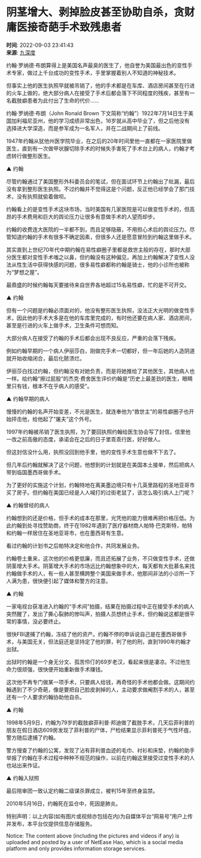 # 阴茎增大、剥掉脸皮甚至协助自杀，贪财庸医接奇葩手术致残患者

**时间**: 2022-09-03 23:41:43  
**来源**: [九深度](https://www.163.com/dy/media/T1656397554020.html)  

约翰·罗纳德·布朗算得上是美国名声最臭的医生了，他自誉为美国最出色的变性手术专家，做过上千台成功的变性手术，手里掌握着别人不知道的神秘技术。

但事实上他的医生执照早就被吊销了，他的手术都是在车库、酒店房间甚至在行进的火车上做的，绝大部分病人在接受了手术后都会落下不同程度的残疾，甚至有一名截肢癖患者为此付出了生命的代价……

约翰·罗纳德·布朗（John Ronald Brown 下文简称“约翰”）1922年7月14日生于美国加利福尼亚州，他的学习成绩非常出色，16岁就从高中毕业了，但之后他没有选择进大学深造，而是参军成为一名军人，并在二战期间上了前线。

1947年约翰从犹他州医学院毕业，在之后的20年时间里他一直都在一家医院里做医生，直到有一次做甲状腺切除手术的时候失手害死了手术台上的病人，约翰才考虑转行做整形医生。

▲ 约翰

尽管约翰通过了美国整形外科委员会的笔试，但在面试环节上约翰出了纰漏，最后没有拿到整形医生执照。不过约翰并不觉得这是个问题，反正他已经学会了那门技术，没有执照就偷着做呗。

约翰看上的是变性手术这块市场，当时美国有几家医院是可以做变性手术的，但高昂的手术费用和巨大的舆论压力让很多有意做手术的人望而却步。

约翰的收费连大医院的一半都不到，而且足够隐蔽，不用担心术后的舆论压力。尽管知道约翰的手术有很多不确定因素，但很多人还是愿意冒险到约翰这里做手术。

其实直到上世纪70年代中期约翰在易性癖圈子里都是救世主般的存在，那时大部分医生都对变性手术嗤之以鼻，但约翰没有这种偏见，再加上约翰解决了变性人没法从性生活中获得快感的问题，很多易性癖都称约翰是骑士，他的小诊所也被称为“梦想之屋”。

最鼎盛的时候约翰每天要接待来自世界各地超过15名易性癖，忙的是不可开交。

▲ 约翰

但有一个问题是约翰必须面对的，他没有整形医生执照，没法正大光明的做变性手术，因此他的手术大多是在他的车库里完成的，有时他还要在病人家、酒店房间，甚至是行进的火车上做手术，卫生条件可想而知。

大部分病人在接受了约翰的手术后都会出现不良反应，严重的会落下残疾。

例如约翰早期的一个病人伊丽莎白，刚做完手术一切都好，但一年后她的人造阴道就开始收缩闭合，最后化脓溃烂。

伊丽莎白找过约翰，但约翰没有对她负责，而是将她推给了其他医生，其他病人也一样。给约翰“擦过屁股”的杰克·费舍医生评价约翰是“历史上最差劲的医生，眼睛里只有钱，根本不在乎病人的感受”。

▲ 约翰早期的病人

慢慢的约翰的名声开始变差，不光是医生，就连奉他为“救世主”的易性癖圈子也开始抨击他，给他起了“屠夫”这个外号。

1997年约翰被吊销了医生执照，为了要回执照约翰给医生协会写了封信，信里他一改之前高傲的态度，承诺会在之后的日子里乖乖行医，好好做人。

但这封信没什么用，执照没回到他手里，他的变性手术生意也做不下去了。

但几年后约翰就解决了这个问题，他想到的计划就是在美国本土接单，然后把病人带到临国墨西哥做手术。

为了更好的实施这个计划，约翰特地在离美墨边境只有十几英里路程的圣地亚哥市买了房子。但约翰在美国已经是人人喊打的过街老鼠了，该怎么吸引病人上门呢？

▲ 约翰曾经的病人

约翰想到的还是价格，但手术的成本在那里，光凭他的能力很难再把价格压低。为此约翰到处寻找赞助商，终于在1982年遇到了医疗器材商人帕特·巴克斯特，帕特和约翰一样居住在圣地亚哥市，也在墨西哥有生意。

看过约翰的计划书之后帕特决定和他合作，共同发展业务。

约翰卷土重来，这次他的价格更低廉，而且还拓展了业务，不只做变性手术，还做阴茎增大手术。阴茎增大手术的市场远比约翰想象中的大，每天都有大批慕名来找约翰做手术的人，有一些人甚至横跨整个美国来做手术，他那间非法的小诊所一下人满为患，很快便引起了媒体和警方的注意。

▲ 约翰

一家电视台获准进入约翰的“手术间”拍摄，结果在拍摄过程中正在接受手术的病人突然醒了，发出了撕心裂肺的惨叫声，拍摄人员想终止手术，但约翰说这都是很平常的事情，没必要终止。

很快FBI逮捕了约翰，冻结了他的资产。约翰不停的申诉说自己是在墨西哥做手术，与美国无关，但法庭还是坚持定了他的罪，判了他的刑，直到1990年约翰才出狱。

出狱时约翰是一个身无分文、孤苦伶仃的69岁老汉，看起来很是凄凉。不过他生命力很顽强，很快便开始重新做手术赚钱。

这次他不再专门做某一项手术，只要病人给钱，再奇怪的手术他都会做。这期间约翰遇到了不少奇葩，像是要把自己脸皮剥掉的人，主动要求做阉割手术的人，甚至还有一个人要求约翰协助他自杀。

▲ 约翰

1998年5月9日，约翰为79岁的截肢癖菲利普·邦迪做了截肢手术，几天后菲利普的朋友在假日酒店609房发现了菲利普的尸体，尸检结果显示菲利普死于气性坏疽，警方随后逮捕了约翰。

警方搜查了约翰的公寓，发现了沾有菲利普血迹的毛巾、衬衫和床垫，约翰的助手举报了约翰在手术过程中种种不规范的操作，以前在约翰这里接受过变性手术的人也站出来作证。

▲ 约翰入狱照

最后陪审团一致认定约翰二级谋杀罪成立，被判15年至终身监禁。

2010年5月16日，约翰死在监仓中，死因是肺炎。

特别声明：以上内容(如有图片或视频亦包括在内)为自媒体平台“网易号”用户上传并发布，本平台仅提供信息存储服务。

Notice: The content above (including the pictures and videos if any) is uploaded and posted by a user of NetEase Hao, which is a social media platform and only provides information storage services.